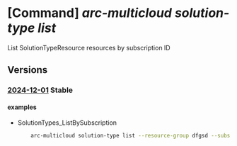 # [Command] _arc-multicloud solution-type list_

List SolutionTypeResource resources by subscription ID

## Versions

### [2024-12-01](/Resources/mgmt-plane/L3N1YnNjcmlwdGlvbnMve30vcHJvdmlkZXJzL21pY3Jvc29mdC5oeWJyaWRjb25uZWN0aXZpdHkvc29sdXRpb250eXBlcw==/2024-12-01.xml) **Stable**

<!-- mgmt-plane /subscriptions/{}/providers/microsoft.hybridconnectivity/solutiontypes 2024-12-01 -->
<!-- mgmt-plane /subscriptions/{}/resourcegroups/{}/providers/microsoft.hybridconnectivity/solutiontypes 2024-12-01 -->

#### examples

- SolutionTypes_ListBySubscription
    ```bash
        arc-multicloud solution-type list --resource-group dfgsd --subscription trtjvcvbst
    ```
